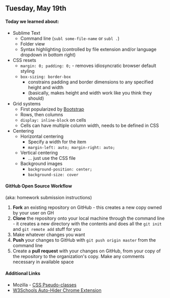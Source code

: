 ## Tuesday, May 19th

#### Today we learned about:

* Sublime Text
    * Command line (`subl some-file-name` or `subl .`)
    * Folder view
    * Syntax highlighting (controlled by file extension and/or language dropdown in bottom right)
* CSS resets
    * `margin: 0; padding: 0;` - removes idiosyncratic browser default styling
    * `box-sizing: border-box`
        * constrains padding and border dimensions to any specified height and width
        * (basically, makes height and width work like you think they should)
* Grid systems
    * First popularized by [Bootstrap](http://getbootstrap.com)
    * Rows, then columns
    * `display: inline-block` on cells
    * Cells can have multiple column width, needs to be defined in CSS
* Centering
    * Horizontal centering
        * Specify a width for the item
        * `margin-left: auto; margin-right: auto;`
    * Vertical centering
        * ... just use the CSS file
    * Background images
        * `background-position: center;`
        * `background-size: cover`
    
#### GitHub Open Source Workflow

(aka: homework submission instructions)

1. **Fork** an existing repository on GitHub - this creates a new copy owned by your user on GH
2. **Clone** the repository onto your local machine through the command line - it creates a new directory with the contents and does all the `git init` and `git remote add` stuff for you
3. Make whatever changes you want
4. **Push** your changes to GitHub with `git push origin master` from the command line
5. Create a **pull request** with your changes on GitHub, from your copy of the repository to the organization's copy. Make any comments necessary in available space

#### Additional Links

* Mozilla - [CSS Pseudo-classes](https://developer.mozilla.org/en-US/docs/Web/CSS/Pseudo-classes)
* [W3Schools Auto-Hider Chrome Extension](https://chrome.google.com/webstore/detail/igiahejkpbnbnekdaefddmdceocmjpll)